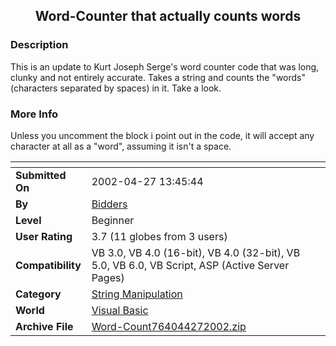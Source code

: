 ﻿<div align="center">

## Word\-Counter that actually counts words


</div>

### Description

This is an update to Kurt Joseph Serge's word counter code that was long, clunky and not entirely accurate. Takes a string and counts the "words" (characters separated by spaces) in it. Take a look.
 
### More Info
 
Unless you uncomment the block i point out in the code, it will accept any character at all as a "word", assuming it isn't a space.


<span>             |<span>
---                |---
**Submitted On**   |2002-04-27 13:45:44
**By**             |[Bidders](https://github.com/Planet-Source-Code/PSCIndex/blob/master/ByAuthor/bidders.md)
**Level**          |Beginner
**User Rating**    |3.7 (11 globes from 3 users)
**Compatibility**  |VB 3\.0, VB 4\.0 \(16\-bit\), VB 4\.0 \(32\-bit\), VB 5\.0, VB 6\.0, VB Script, ASP \(Active Server Pages\) 
**Category**       |[String Manipulation](https://github.com/Planet-Source-Code/PSCIndex/blob/master/ByCategory/string-manipulation__1-5.md)
**World**          |[Visual Basic](https://github.com/Planet-Source-Code/PSCIndex/blob/master/ByWorld/visual-basic.md)
**Archive File**   |[Word\-Count764044272002\.zip](https://github.com/Planet-Source-Code/bidders-word-counter-that-actually-counts-words__1-34165/archive/master.zip)








